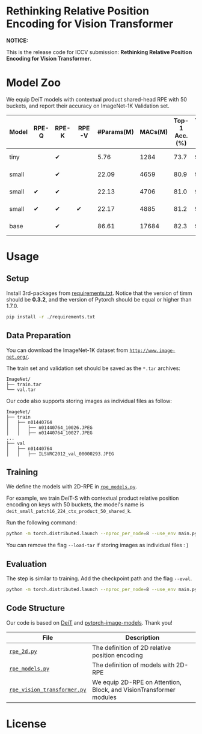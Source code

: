 # Rethinking Relative Position Encoding for Vision Transformer

**NOTICE:**

This is the release code for ICCV submission: **Rethinking Relative Position Encoding for Vision Transformer**.

# Model Zoo

We equip DeiT models with contextual product shared-head RPE with 50 buckets, and report their accuracy on ImageNet-1K Validation set.

Model | RPE-Q | RPE-K | RPE-V | #Params(M) | MACs(M) | Top-1 Acc.(%) | Top-5 Acc.(%) | Link | Log
----- | ----- | ----- | ----- | ---------- | ------- | ------------- | ------------- | ---- | ---
tiny | | ✔ | | 5.76 | 1284 | 73.7 | 92.0 | [link](https://github.com/ICCV21/2D-RPE/releases/download/1.0/deit_tiny_patch16_224_ctx_product_50_shared_k.pth) | [log](./logs/deit_tiny_patch16_224_ctx_product_50_shared_k/log.txt), [detail](./logs/deit_tiny_patch16_224_ctx_product_50_shared_k/detail.log)
small | | ✔ | | 22.09 | 4659 | 80.9 | 95.4 | [link](https://github.com/ICCV21/2D-RPE/releases/download/1.0/deit_small_patch16_224_ctx_product_50_shared_k.pth) | [log](./logs/deit_small_patch16_224_ctx_product_50_shared_k/log.txt), [detail](./logs/deit_small_patch16_224_ctx_product_50_shared_k/detail.log)
small | ✔ | ✔ | | 22.13 | 4706 | 81.0 | 95.5 | [link](https://github.com/ICCV21/2D-RPE/releases/download/1.0/deit_small_patch16_224_ctx_product_50_shared_qk.pth) | [log](./logs/deit_small_patch16_224_ctx_product_50_shared_qk/log.txt), [detail](./logs/deit_small_patch16_224_ctx_product_50_shared_qk/detail.log)
small | ✔ | ✔ | ✔ | 22.17 | 4885 | 81.2 | 95.5 | [link](https://github.com/ICCV21/2D-RPE/releases/download/1.0/deit_small_patch16_224_ctx_product_50_shared_qkv.pth) | [log](./logs/deit_small_patch16_224_ctx_product_50_shared_qkv/log.txt), [detail](./logs/deit_small_patch16_224_ctx_product_50_shared_qkv/detail.log)
base | | ✔ | | 86.61 | 17684 | 82.3 | 95.9 | [link](https://github.com/ICCV21/2D-RPE/releases/download/1.0/deit_base_patch16_224_ctx_product_50_shared_k.pth) | [log](./logs/deit_base_patch16_224_ctx_product_50_shared_k/log.txt), [detail](./logs/deit_base_patch16_224_ctx_product_50_shared_k/detail.log)

# Usage

## Setup
Install 3rd-packages from [requirements.txt](./requirements.txt). Notice that the version of timm should be **0.3.2**, and the version of Pytorch should be equal or higher than 1.7.0.

```bash
pip install -r ./requirements.txt
```

## Data Preparation

You can download the ImageNet-1K dataset from [`http://www.image-net.org/`](http://www.image-net.org/).

The train set and validation set should be saved as the `*.tar` archives:

```
ImageNet/
├── train.tar
└── val.tar
```

Our code also supports storing images as individual files as follow:
```
ImageNet/
├── train
│   ├── n01440764
│   │   ├── n01440764_10026.JPEG
│   │   ├── n01440764_10027.JPEG
...
├── val
│   ├── n01440764
│   │   ├── ILSVRC2012_val_00000293.JPEG
```

## Training
We define the models with 2D-RPE in [`rpe_models.py`](./rpe_models.py).

For example, we train DeiT-S with contextual product relative position encoding on keys with 50 buckets, the model's name is `deit_small_patch16_224_ctx_product_50_shared_k`.

Run the following command:
```bash
python -m torch.distributed.launch --nproc_per_node=8 --use_env main.py --model deit_small_patch16_224_ctx_product_50_shared_k --batch-size 128 --data-path ./ImageNet/ --output_dir ./outputs/ --load-tar
```

You can remove the flag `--load-tar` if storing images as individual files : )

## Evaluation
The step is similar to training. Add the checkpoint path and the flag `--eval`.
```bash
python -m torch.distributed.launch --nproc_per_node=8 --use_env main.py --model deit_small_patch16_224_ctx_product_50_shared_k --batch-size 128 --data-path ./ImageNet/ --output_dir ./outputs/ --load-tar --eval --resume deit_small_patch16_224_ctx_product_50_shared_k.pth
```

## Code Structure

Our code is based on [DeiT](https://github.com/facebookresearch/deit) and [pytorch-image-models](https://github.com/rwightman/pytorch-image-models). Thank you!

File | Description
-----|------------
[`rpe_2d.py`](./rpe_2d.py) | The definition of 2D relative position encoding
[`rpe_models.py`](./rpe_models.py) | The definition of models with 2D-RPE
[`rpe_vision_transformer.py`](./rpe_vision_transformer.py) | We equip 2D-RPE on Attention, Block, and VisionTransformer modules

# License
